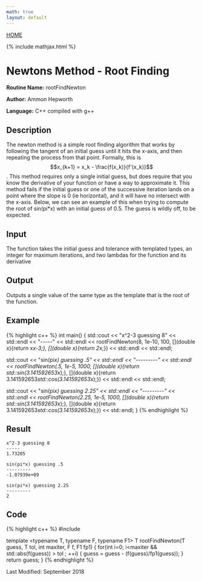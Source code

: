 ```yaml
---
math: true
layout: default
---
```

<a href="https://ammonhepworth.github.io/MATH4610/index">HOME</a>

{% include mathjax.html %}

# Newtons Method - Root Finding

**Routine Name:** rootFindNewton

**Author:** Ammon Hepworth

**Language:** C++ compiled with g++


## Description

The newton method is a simple root finding algorithm that works by following the tangent of an initial guess until it hits the x-axis, and then repeating the process from that point. Formally, this is $$x_{k+1} = x_k - \frac{f(x_k)}{f'(x_k)}$$. This method requires only a single initial guess, but does require that you know the derivative of your function or have a way to approximate it. This method fails if the initial guess or one of the successive iteration lands on a point where the slope is 0 (ie horizontal), and it will have no intersect with the x-axis. Below, we can see an example of this when trying to compute the root of sin(pi*x) with an initial guess of 0.5. The guess is wildly off, to be expected.

## Input

The function takes the initial guess and tolerance with templated types, an integer for maximum iterations, and two lambdas for the function and its derivative

## Output

Outputs a single value of the same type as the template that is the root of the function.

## Example

{% highlight c++ %}
int main()
{
  std::cout << "x^2-3 guessing 8" << std::endl
            << "-----" << std::endl
            << rootFindNewton<double>(8, 1e-10, 100, 
                                      [](double x){return x*x-3;},
                                      [](double x){return 2*x;})
            << std::endl << std::endl;

  std::cout << "sin(pi*x) guessing .5" << std::endl
            << "---------" << std::endl
            << rootFindNewton<double>(.5, 1e-5, 1000,
                                      [](double x){return std::sin(3.141592653*x);},
                                      [](double x){return 3.141592653*std::cos(3.141592653*x);})
            << std::endl << std::endl;

  std::cout << "sin(pi*x) guessing 2.25" << std::endl
            << "---------" << std::endl
            << rootFindNewton<double>(2.25, 1e-5, 1000,
                                      [](double x){return std::sin(3.141592653*x);},
                                      [](double x){return 3.141592653*std::cos(3.141592653*x);})
            << std::endl;
}
{% endhighlight %}

## Result
```
x^2-3 guessing 8
-----
1.73205

sin(pi*x) guessing .5
---------
-1.07939e+09

sin(pi*x) guessing 2.25
---------
2
```

## Code

{% highlight c++ %}
#include <cmath>

template <typename T, typename F, typename F1>
T rootFindNewton(T guess, T tol, int maxiter, F f, F1 fp1)
{
  for(int i=0; i<maxiter && std::abs(f(guess)) > tol ; ++i)
  {
    guess = guess - (f(guess)/fp1(guess));
  }
  return guess;
}
{% endhighlight %}

Last Modified: September 2018

